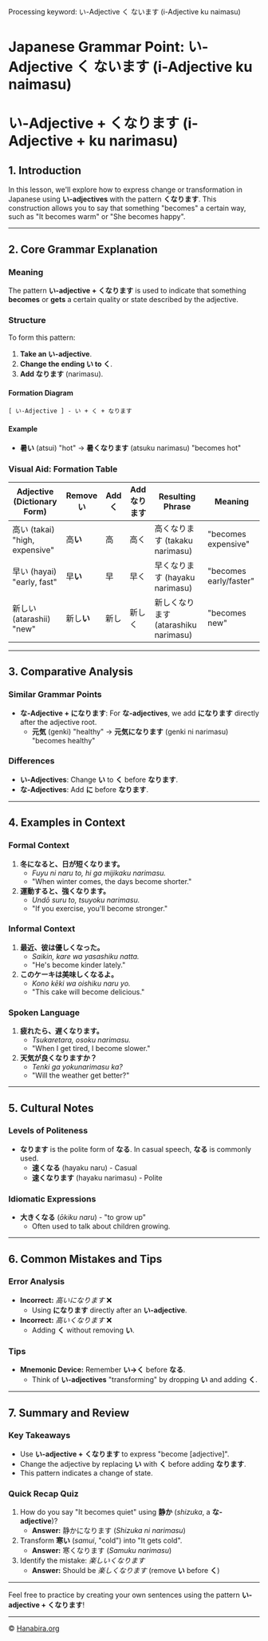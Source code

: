 Processing keyword: い-Adjective く ないます (i-Adjective ku naimasu)
# Japanese Grammar Point: い-Adjective く ないます (i-Adjective ku naimasu)
# い-Adjective + くなります (i-Adjective + ku narimasu)
## 1. Introduction
In this lesson, we'll explore how to express change or transformation in Japanese using **い-adjectives** with the pattern **くなります**. This construction allows you to say that something "becomes" a certain way, such as "It becomes warm" or "She becomes happy".

---
## 2. Core Grammar Explanation
### Meaning
The pattern **い-adjective + くなります** is used to indicate that something **becomes** or **gets** a certain quality or state described by the adjective.
### Structure
To form this pattern:
1. **Take an い-adjective**.
2. **Change the ending い to く**.
3. **Add なります** (narimasu).
#### Formation Diagram
```
[ い-Adjective ] - い + く + なります
```
#### Example
- **暑い** (atsui) "hot" → **暑くなります** (atsuku narimasu) "becomes hot"
### Visual Aid: Formation Table
| **Adjective (Dictionary Form)** | **Remove い** | **Add く** | **Add なります** | **Resulting Phrase**          | **Meaning**            |
|---------------------------------|---------------|------------|-----------------|------------------------------|------------------------|
| 高い (takai) "high, expensive"   | 高**い**        | 高         | 高く           | 高くなります (takaku narimasu) | "becomes expensive"    |
| 早い (hayai) "early, fast"       | 早**い**        | 早         | 早く           | 早くなります (hayaku narimasu) | "becomes early/faster" |
| 新しい (atarashii) "new"         | 新し**い**      | 新し       | 新しく         | 新しくなります (atarashiku narimasu) | "becomes new" |
---
## 3. Comparative Analysis
### Similar Grammar Points
- **な-Adjective + になります**: For **な-adjectives**, we add **になります** directly after the adjective root.
  - **元気** (genki) "healthy" → **元気になります** (genki ni narimasu) "becomes healthy"
### Differences
- **い-Adjectives**: Change **い** to **く** before **なります**.
- **な-Adjectives**: Add **に** before **なります**.
---
## 4. Examples in Context
### Formal Context
1. **冬になると、日が短くなります。**
   - *Fuyu ni naru to, hi ga mijikaku narimasu.*
   - "When winter comes, the days become shorter."
2. **運動すると、強くなります。**
   - *Undō suru to, tsuyoku narimasu.*
   - "If you exercise, you'll become stronger."
### Informal Context
1. **最近、彼は優しくなった。**
   - *Saikin, kare wa yasashiku natta.*
   - "He's become kinder lately."
2. **このケーキは美味しくなるよ。**
   - *Kono kēki wa oishiku naru yo.*
   - "This cake will become delicious."
### Spoken Language
1. **疲れたら、遅くなります。**
   - *Tsukaretara, osoku narimasu.*
   - "When I get tired, I become slower."
2. **天気が良くなりますか？**
   - *Tenki ga yokunarimasu ka?*
   - "Will the weather get better?"
---
## 5. Cultural Notes
### Levels of Politeness
- **なります** is the polite form of **なる**. In casual speech, **なる** is commonly used.
  - **速くなる** (hayaku naru) - Casual
  - **速くなります** (hayaku narimasu) - Polite
### Idiomatic Expressions
- **大きくなる** (*ōkiku naru*) - "to grow up"
  - Often used to talk about children growing.
---
## 6. Common Mistakes and Tips
### Error Analysis
- **Incorrect:** *高いになります* ❌
  - Using **になります** directly after an **い-adjective**.
- **Incorrect:** *高いくなります* ❌
  - Adding **く** without removing **い**.
### Tips
- **Mnemonic Device:** Remember **い→く** before **なる**.
  - Think of **い-adjectives** "transforming" by dropping **い** and adding **く**.
---
## 7. Summary and Review
### Key Takeaways
- Use **い-adjective + くなります** to express "become [adjective]".
- Change the adjective by replacing **い** with **く** before adding **なります**.
- This pattern indicates a change of state.
### Quick Recap Quiz
1. How do you say "It becomes quiet" using **静か** (*shizuka*, a **な-adjective**)?
   - **Answer:** 静かになります (*Shizuka ni narimasu*)
2. Transform **寒い** (*samui*, "cold") into "It gets cold".
   - **Answer:** 寒くなります (*Samuku narimasu*)
3. Identify the mistake: *楽しいくなります*
   - **Answer:** Should be *楽しくなります* (remove **い** before **く**)
---
Feel free to practice by creating your own sentences using the pattern **い-adjective + くなります**!


---

© [Hanabira.org](https://hanabira.org)

